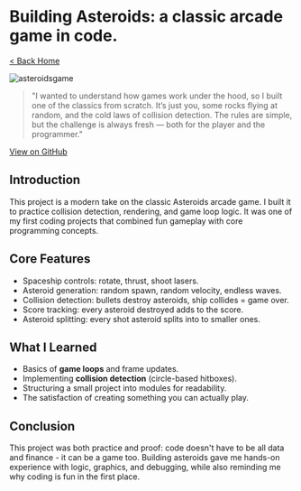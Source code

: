 # Building Asteroids: a classic arcade game in code.

[< Back Home](/)

![asteroidsgame](/images/asteroids.png)

> "I wanted to understand how games work under the hood, 
> so I built one of the classics from scratch. 
> It’s just you, some rocks flying at random, and the cold laws of collision detection. 
> The rules are simple, but the challenge is always fresh — both for the player and the programmer."

[View on GitHub](https://github.com/miciukas69x/asteroids)

## Introduction

This project is a modern take on the classic Asteroids arcade game. I built it to practice collision detection, rendering, and game loop logic. It was one of my first coding projects that combined fun gameplay with core programming concepts.

## Core Features

- Spaceship controls: rotate, thrust, shoot lasers.
- Asteroid generation: random spawn, random velocity, endless waves.
- Collision detection: bullets destroy asteroids, ship collides = game over.
- Score tracking: every asteroid destroyed adds to the score.
- Asteroid splitting: every shot asteroid splits into to smaller ones.

## What I Learned

- Basics of **game loops** and frame updates.
- Implementing **collision detection** (circle-based hitboxes).
- Structuring a small project into modules for readability.
- The satisfaction of creating something you can actually play.

## Conclusion

This project was both practice and proof: code doesn't have to be all data and finance - it can be a game too. Building asteroids gave me hands-on experience with logic, graphics, and debugging, while also reminding me why coding is fun in the first place.